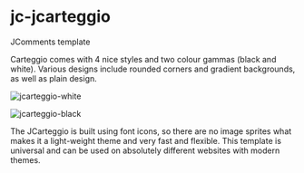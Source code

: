 # jc-jcarteggio
JComments template

Carteggio comes with 4 nice styles and two colour gammas (black and white). Various designs include rounded corners and gradient backgrounds, as well as plain design.

![jcarteggio-white](https://user-images.githubusercontent.com/3432048/147500611-a2282284-9ca2-438e-baa8-0b26a4fb9c5e.jpeg)

![jcarteggio-black](https://user-images.githubusercontent.com/3432048/147500607-0e213c69-5d9d-47f0-af08-c6b6759fe473.jpeg)

The JCarteggio is built using font icons, so there are no image sprites what makes it a light-weight theme and very fast and flexible. This template is universal and can be used on absolutely different websites with modern themes.
